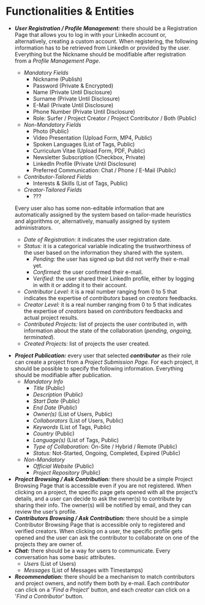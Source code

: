 # Functionalities & Entities

* ***User Registration / Profile Management:*** there should be a Registration Page that allows you to log in with your LinkedIn account or, alternatively, creating a custom account. When registering, the following information has to be retrieved from LinkedIn or provided by the user. Everything but the Nickname should be modifiable after registration from a *Profile Management Page*.
    - *Mandatory Fields*
        - Nickname (Publish)
        - Password (Private & Encrypted)
        - Name (Private Until Disclosure)
        - Surname (Private Until Disclosure)
        - E-Mail (Private Until Disclosure)
        - Phone Number (Private Until Disclosure)
        - Role: Surfer / Project Creator / Project Contributor / Both (Public)
    - *Non-Mandatory Fields*
        - Photo (Public)
        - Video Presentation (Upload Form, MP4, Public)
        - Spoken Languages (List of Tags, Public)
        - Curriculum Vitae (Upload Form, PDF, Public)
        - Newsletter Subscription (Checkbox, Private)
        - LinkedIn Profile (Private Until Disclosure)
        - Preferred Communication: Chat / Phone / E-Mail (Public)
    - *Contributor-Tailored Fields*
        - Interests & Skills (List of Tags, Public)
    - *Creator-Tailored Fields*
        - ???
    
    Every user also has some non-editable information that are automatically assigned by the system based on tailor-made heuristics and algorithms or, alternatively, manually assigned by system administrators.
    
    - *Date of Registration:* it indicates the user registration date.
    - *Status:* it is a categorical variable indicating the trustworthiness of the user based on the information they shared with the system.
        - *Pending:* the user has signed up but did not verify their e-mail yet. 
        - *Confirmed:* the user confirmed their e-mail.
        - V*erified:* the user shared their LinkedIn profile, either by logging in with it or adding it to their account.
    - *Contributor Level:* it is a real number ranging from 0 to 5 that indicates the expertise of *contributors* based on *creators* feedbacks.
    - *Creator Level:* it is a real number ranging from 0 to 5 that indicates the expertise of *creators* based on *contributors* feedbacks and actual project results.
    - *Contributed Projects:* list of projects the user contributed in, with information about the state of the collaboration (*pending, ongoing, terminated*).
    - *Created Projects:* list of projects the user created.

- ***Project Publication:*** every user that selected ***contributor*** as their role can create a project from a *Project Submission Page.* For each project, it should be possible to specify the following information. Everything should be modifiable after publication.
    - *Mandatory Info*
        - *Title* (Public)
        - *Description* (Public)
        - *Start Date* (Public)
        - *End Date* (Public)
        - *Owner(s)* (List of Users, Public)
        - *Collaborators* (List of Users, Public)
        - *Keywords* (List of Tags, Public)
        - *Country* (Public)
        - *Language(s)* (List of Tags, Public)
        - *Type of Collaboration:* On-Site / Hybrid / Remote (Public)
        - *Status:* Not-Started, Ongoing, Completed, Expired (Public)
    - *Non-Mandatory*
        - *Official Website* (Public)
        - *Project Repository* (Public)
- ***Project Browsing / Ask Contribution:*** there should be a simple Project Browsing Page that is accessible even if you are not registered. When clicking on a project, the specific page gets opened with all the project’s details, and a user can decide to ask the owner(s) to contribute by sharing their info. The owner(s) will be notified by email, and they can review the user’s profile.
- ***Contributors Browsing / Ask Contribution:*** there should be a simple Contributor Browsing Page that is accessible only to registered and verified creators. When clicking on a user, the specific profile gets opened and the user can ask the contributor to collaborate on one of the projects they are owner of.
- ***Chat:*** there should be a way for users to communicate. Every conversation has some basic attributes.
    - *Users* (List of Users)
    - *Messages* (List of Messages with Timestamps)
- ***Recommendation:*** there should be a mechanism to match contributors and project owners, and notify them both by e-mail. Each *contributor* can click on a '*Find a Project*' button, and each *creator* can click on a '*Find a Contributor*' button.

